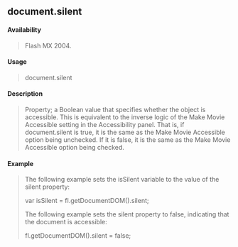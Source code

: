 ## document.silent

#### Availability

> Flash MX 2004.

#### Usage

> document.silent

#### Description

> Property; a Boolean value that specifies whether the object is accessible. This is equivalent to the inverse logic of the Make Movie Accessible setting in the Accessibility panel. That is, if document.silent is true, it is the same as the Make Movie Accessible option being unchecked. If it is false, it is the same as the Make Movie Accessible option being checked.

#### Example

> The following example sets the isSilent variable to the value of the silent property:
>
> var isSilent = fl.getDocumentDOM().silent;
>
> The following example sets the silent property to false, indicating that the document is accessible:
>
> fl.getDocumentDOM().silent = false;
